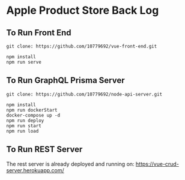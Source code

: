 # Apple Product Store Back Log

## To Run Front End
```
git clone: https://github.com/10779692/vue-front-end.git
```
```
npm install
npm run serve
```

## To Run GraphQL Prisma Server
```
git clone: https://github.com/10779692/node-api-server.git
```
```
npm install
npm run dockerStart
docker-compose up -d
npm run deploy
npm run start
npm run load
```
## To Run REST Server
The rest server is already deployed and running on: https://vue-crud-server.herokuapp.com/
